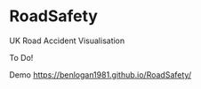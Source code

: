 # RoadSafety
UK Road Accident Visualisation

To Do!

Demo
https://benlogan1981.github.io/RoadSafety/

